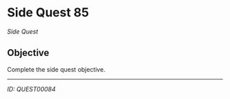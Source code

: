 # Side Quest 85

*Side Quest*

## Objective
Complete the side quest objective.

---
*ID: QUEST00084*